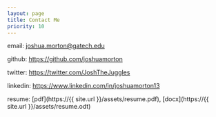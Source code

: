 ```yaml
---
layout: page
title: Contact Me
priority: 10
---
```


email: <joshua.morton@gatech.edu>

github: <https://github.com/joshuamorton>

twitter: <https://twitter.com/JoshTheJuggles>

linkedin: <https://www.linkedin.com/in/joshuamorton13>

resume: [pdf](https://{{ site.url }}/assets/resume.pdf), [docx](https://{{ site.url }}/assets/resume.odt)

